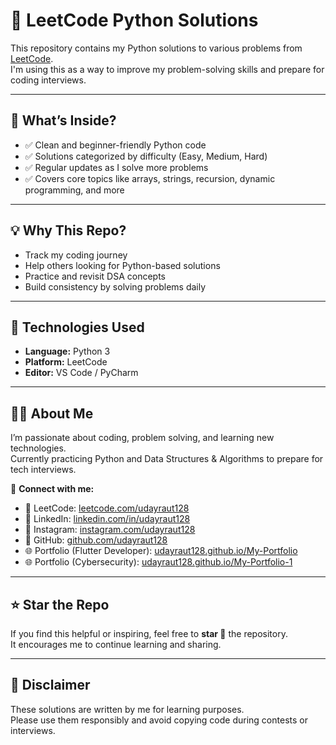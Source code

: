 # 🐍 LeetCode Python Solutions

This repository contains my Python solutions to various problems from [LeetCode](https://leetcode.com/udayraut128).  
I'm using this as a way to improve my problem-solving skills and prepare for coding interviews.

---

## 🚀 What’s Inside?

- ✅ Clean and beginner-friendly Python code
- ✅ Solutions categorized by difficulty (Easy, Medium, Hard)
- ✅ Regular updates as I solve more problems
- ✅ Covers core topics like arrays, strings, recursion, dynamic programming, and more

---

## 💡 Why This Repo?

- Track my coding journey
- Help others looking for Python-based solutions
- Practice and revisit DSA concepts
- Build consistency by solving problems daily

---

## 🔧 Technologies Used

- **Language:** Python 3
- **Platform:** LeetCode
- **Editor:** VS Code / PyCharm

---

## 🙋‍♂️ About Me

I’m passionate about coding, problem solving, and learning new technologies.  
Currently practicing Python and Data Structures & Algorithms to prepare for tech interviews.

📌 **Connect with me:**

- 🔗 LeetCode: [leetcode.com/udayraut128](https://leetcode.com/udayraut128)
- 💼 LinkedIn: [linkedin.com/in/udayraut128](https://linkedin.com/in/udayraut128)
- 📸 Instagram: [instagram.com/udayraut128](https://instagram.com/udayraut128)
- 🐙 GitHub: [github.com/udayraut128](https://github.com/udayraut128)
- 🌐 Portfolio (Flutter Developer): [udayraut128.github.io/My-Portfolio](https://udayraut128.github.io/My-Portfolio/)
- 🌐 Portfolio (Cybersecurity): [udayraut128.github.io/My-Portfolio-1](https://udayraut128.github.io/My-Portfolio-1/)

---

## ⭐ Star the Repo

If you find this helpful or inspiring, feel free to **star 🌟** the repository.  
It encourages me to continue learning and sharing.

---

## 📌 Disclaimer

These solutions are written by me for learning purposes.  
Please use them responsibly and avoid copying code during contests or interviews.
